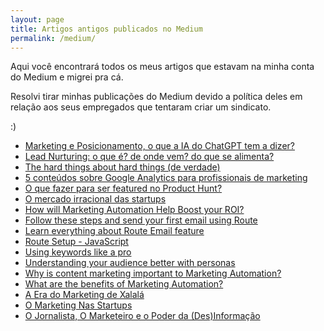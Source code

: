 ```yaml
---
layout: page
title: Artigos antigos publicados no Medium
permalink: /medium/
---
```

Aqui você encontrará todos os meus artigos que estavam na minha conta do Medium e migrei pra cá. 

Resolvi tirar minhas publicações do Medium devido a política deles em relação aos seus empregados que tentaram criar um sindicato.

:)

<ul>
  <li>
    <a href="/medium/marketing-e-posicionamento-o-que-a-ia-do-chatgpt-tem-a-dizer/">Marketing e Posicionamento, o que a IA do ChatGPT tem a dizer?</a>
  </li>
  <li>
    <a href="/medium/lead-nurturing-o-que-é-de-onde-vem-do-que-se-alimenta/">Lead Nurturing: o que é? de onde vem? do que se alimenta?</a>
  </li>
  <li>
    <a href="/medium/the-hard-things-about-hard-things-de-verdade/">The hard things about hard things (de verdade)</a>
  </li>
  <li>
    <a href="/medium/5-conteudos-sobre-google-analytics-para-profissionais-de-marketing/">5 conteúdos sobre Google Analytics para profissionais de marketing</a>
  </li>
  <li>
    <a href="/medium/o-que-fazer-para-ser-featured-no-product-hunt/">O que fazer para ser featured no Product Hunt?</a>
  </li>
  <li>
    <a href="/medium/o-mercado-irracional-das-startups/">O mercado irracional das startups</a>
  </li>
  <li>
    <a href="/medium/how-will-marketing-automation-help-boost-your-roi/">How will Marketing Automation Help Boost your ROI?</a>
  </li>
  <li>
    <a href="/medium/follow-these-steps-and-send-your-first-email-using-route/">Follow these steps and send your first email using Route</a>
  </li>
  <li>
    <a href="/medium/learn-everything-about-route-email-feature/">Learn everything about Route Email feature</a>
  </li>
  <li>
    <a href="/medium/route-setup-javascript/">Route Setup - JavaScript</a>
  </li>
  <li>
    <a href="/medium/using-keywords-like-a-pro/">Using keywords like a pro</a>
  </li>
  <li>
    <a href="/medium/understanding-your-audience-better-with-personas/">Understanding your audience better with personas</a>
  </li>
  <li>
    <a href="/medium/why-is-content-marketing-important-to-marketing-automation/">Why is content marketing important to Marketing Automation?</a>
  </li>
  <li>
    <a href="/medium/what-are-the-benefits-of-marketing-automation/">What are the benefits of Marketing Automation?</a>
  </li>
  <li>
    <a href="/medium/a-era-do-marketing-de-xalala/">A Era do Marketing de Xalalá</a>
  </li>
  <li>
    <a href="/medium/o-marketing-nas-startups/">O Marketing Nas Startups</a>
  </li>
  <li>
    <a href="/medium/o-jornalista-o-marketeiro-e-o-poder-da-des-informacao/">O Jornalista, O Marketeiro e o Poder da (Des)Informação</a>
  </li>
</ul>